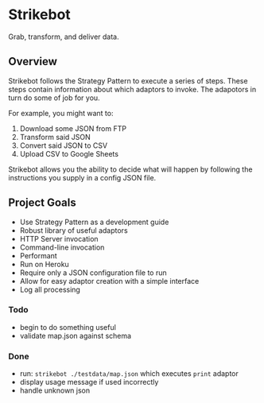 # Strikebot
Grab, transform, and deliver data.

## Overview

Strikebot follows the Strategy Pattern to execute a series of steps. These steps
contain information about which adaptors to invoke. The adapotors in turn do
some of job for you.

For example, you might want to:
1. Download some JSON from FTP
2. Transform said JSON
3. Convert said JSON to CSV
4. Upload CSV to Google Sheets

Strikebot allows you the ability to decide what will happen by following the
instructions you supply in a config JSON file.

## Project Goals

- Use Strategy Pattern as a development guide
- Robust library of useful adaptors
- HTTP Server invocation
- Command-line invocation
- Performant
- Run on Heroku
- Require only a JSON configuration file to run
- Allow for easy adaptor creation with a simple interface
- Log all processing

### Todo

- begin to do something useful
- validate map.json against schema

### Done

- run: `strikebot ./testdata/map.json` which executes `print` adaptor
- display usage message if used incorrectly
- handle unknown json

